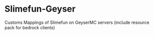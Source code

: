 # Slimefun-Geyser
Customs Mappings of Slimefun on GeyserMC servers (include resource pack for bedrock clients)
